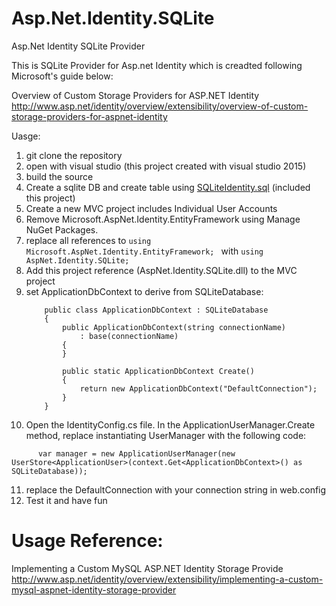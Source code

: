 # Asp.Net.Identity.SQLite
Asp.Net Identity SQLite Provider

This is SQLite Provider for Asp.net Identity which is creadted following Microsoft's guide below:

Overview of Custom Storage Providers for ASP.NET Identity
http://www.asp.net/identity/overview/extensibility/overview-of-custom-storage-providers-for-aspnet-identity


Uasge:

1. git clone the repository
2. open with visual studio (this project created with visual studio 2015)
3. build the source
4. Create a sqlite DB and create table using
[SQLiteIdentity.sql](https://github.com/leung85/AspNet.Identity.SQLite/blob/master/AspNet.Identity.SQLite/SQLiteIdentity.sql) (included this project)
5. Create a new MVC project includes Individual User Accounts 
6. Remove Microsoft.AspNet.Identity.EntityFramework using Manage NuGet Packages. 
7.  replace all references to
        ```using Microsoft.AspNet.Identity.EntityFramework; ```
    with
        ```using AspNet.Identity.SQLite; ```
8. Add this project reference (AspNet.Identity.SQLite.dll) to the MVC project
9. set ApplicationDbContext to derive from SQLiteDatabase: 
    ```
        public class ApplicationDbContext : SQLiteDatabase
        {
            public ApplicationDbContext(string connectionName)
                : base(connectionName)
            {
            }
        
            public static ApplicationDbContext Create()
            {
                return new ApplicationDbContext("DefaultConnection");
            }
        }
     ```
10.  Open the IdentityConfig.cs file. In the ApplicationUserManager.Create method, replace instantiating UserManager with the following code:
  ```
        var manager = new ApplicationUserManager(new UserStore<ApplicationUser>(context.Get<ApplicationDbContext>() as SQLiteDatabase));
  ```
11. replace the DefaultConnection with your connection string in web.config
12. Test it and have fun


# Usage Reference:

Implementing a Custom MySQL ASP.NET Identity Storage Provide
http://www.asp.net/identity/overview/extensibility/implementing-a-custom-mysql-aspnet-identity-storage-provider
